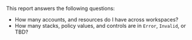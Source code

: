 This report answers the following questions:

- How many accounts, and resources do I have across workspaces?
- How many stacks, policy values, and controls are in `Error`, `Invalid`, or TBD?
